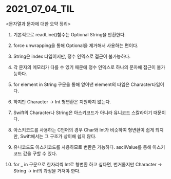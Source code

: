 # 2021_07_04_TIL

<문자열과 문자에 대한 오약 정리>

1. 기본적으로 readLine()함수는 Optional String을 반환한다.

2. force unwrapping을 통해 Optional을 제거해서 사용하는 편이다.

3. String은 index 타입이지만, 정수 인덱스로 접근이 불가능하다. 

4. 각 문자의 메모리가 다를 수 있기 때문에 정수 인덱스로 하나의 문자에 접근이 불가능하다.

5. for element in String 구문을 통해 얻어낸 element의 타입은 Character타입이다.

6. 하지만 Character -> Int 형변환은 지원하지 않는다.

7. Swift의 Character나 String은 아스키코드가 아니라 유니코드 스칼라이기 때문이다.

8. 아스키코드를 사용하는 C언어의 경우 Char와 Int가 비슷하여 형변환이 쉽게 되지만, Swift에서는 그 구조가 상이해 쉽지 않다.

9. 유니코드도 아스키코드를 사용하므로 변환은 가능하다. asciiValue를 통해 아스키코드 값을 구할 수 있다.

10. for _ in 구문으로 한자리씩 Int로 형변환 하고 싶다면, 번거롭지만 Character -> String -> int의 과정을 거쳐야 한다.


